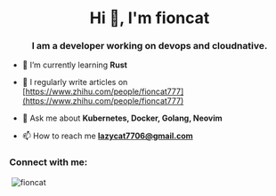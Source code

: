 <h1 align="center">Hi 👋, I'm fioncat</h1>
<h3 align="center">I am a developer working on devops and cloudnative.</h3>

- 🌱 I’m currently learning **Rust**

- 📝 I regularly write articles on [https://www.zhihu.com/people/fioncat777](https://www.zhihu.com/people/fioncat777)

- 💬 Ask me about **Kubernetes, Docker, Golang, Neovim**

- 📫 How to reach me **lazycat7706@gmail.com**

<h3 align="left">Connect with me:</h3>
<p align="left">
</p>

<p>&nbsp;<img align="center" src="https://github-readme-stats.vercel.app/api?username=fioncat&show_icons=true&locale=en" alt="fioncat" /></p>
